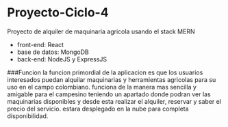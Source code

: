 # Proyecto-Ciclo-4
Proyecto de alquiler de maquinaria agricola usando el stack MERN
- front-end: React
- base de datos: MongoDB
- back-end: NodeJS y ExpressJS

###Funcion
la funcion primordial de la aplicacion es que los usuarios interesados puedan alquilar maquinarias y herramientas agricolas para su uso en el campo colombiano.
funciona de la manera mas sencilla y amigable para el campesino teniendo un apartado donde podran ver las maquinarias disponibles y desde esta realizar el alquiler,
reservar y saber el precio del servicio.
estara desplegado en la nube para completa disponibilidad.

